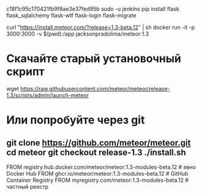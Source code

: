 
c18f1c95c170421fb9f8ae3e37fed95b
sudo -u jenkins pip install flask flask_sqlalchemy flask-wtf flask-login flask-migrate

curl "https://install.meteor.com/?release=1.3-beta.12" | sh
docker run -it -p 3000:3000 -v $(pwd):/app jacksonpradolima/meteor:1.3
# Скачайте старый установочный скрипт
wget https://raw.githubusercontent.com/meteor/meteor/release-1.3/scripts/admin/launch-meteor

# Или попробуйте через git
git clone https://github.com/meteor/meteor.git
cd meteor
git checkout release-1.3
./install.sh
-
FROM registry.hub.docker.com/meteor/meteor:1.3-modules-beta.12  # явно Docker Hub
FROM ghcr.io/meteor/meteor:1.3-modules-beta.12                 # GitHub Container Registry
FROM myregistry.com/meteor:1.3-modules-beta.12                # частный реестр
